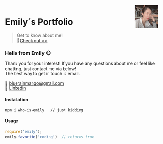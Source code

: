 <img src="./assets/img/readme_profile.jpg" align="right" width="15%"/>

# Emily&acute;s Portfolio
> Get to know about me!<br>
🙈[Check out >>](https://bluerainmango.github.io/emilyYu/ "Portfolio")


### Hello from Emily :wink:  
Thank you for your interest! If you have any questions about me or feel like chatting, just contact me via below! <br>The best way to get in touch is email.

:email: bluerainmango@gmail.com  
:link: [Linkedin](https://www.linkedin.com/in/bluerainmango "Linkedin")


#### Installation
    npm i who-is-emily   // just kidding

#### Usage
```javascript
require('emily');
emily.favorite('coding')  // returns true
```
